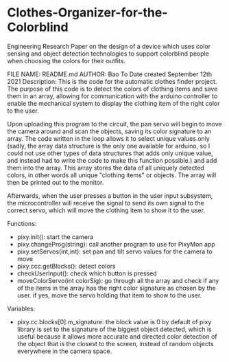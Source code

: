 # Clothes-Organizer-for-the-Colorblind
Engineering Research Paper on the design of a device which uses color sensing and object detection technologies to support colorblind people when choosing the colors for their outfits.

  FILE NAME: README.md
  AUTHOR: Bao To
  Date created September 12th 2021
  Description: This is the code for the automatic clothes finder project. The purpose of this code
  is to detect the colors of clothing items and save them in an array, allowing for communication with the arduino controller to
  enable the mechanical system to display the clothing item of the right color to the user.

  Upon uploading this program to the circuit, the pan servo will begin to move the camera around and scan the objects, saving its color
  signature to an array. The code written in the loop allows it to select unique values only (sadly, the array data structure is the
  only one available for arduino, so I could not use other types of data structures that adds only unique value, and instead had to
  write the code to make this function possible.) and add them into the array. This array stores the data of all uniquely detected colors,
  in other words all unique "clothing items" or objects. The array will then be printed out to the monitor.

  Afterwards, when the user presses a button in the user input subsystem, the microcontroller will receive the signal to send its own signal to the correct servo, which will move the clothing item to show it to the user. 

  Functions:
  - pixy.init(): start the camera
  - pixy.changeProg(string): call another program to use for PixyMon app
  - pixy.setServos(int,int): set pan and tilt servo values for the camera to move
  - pixy.ccc.getBlocks(): detect colors
  - checkUserInput(): check which button is pressed
  - moveColorServo(int colorSig): go through all the array and check if any of the items in the array has the right color signature as chosen by the user. if yes, move the servo holding that item to show to the user.

  Variables:
  - pixy.cc.blocks[0].m_signature: the block value is 0 by default of pixy library is set to the signature of the biggest object detected,
  which is useful because it allows more accurate and directed color detection of the object that is the closest to the screen,
  instead of random objects everywhere in the camera space.
